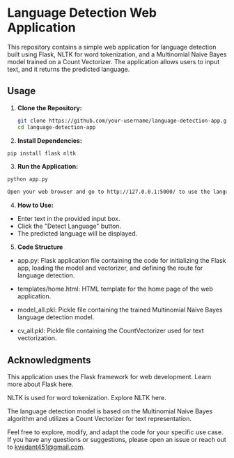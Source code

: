 # Language Detection Web Application

This repository contains a simple web application for language detection built using Flask, NLTK for word tokenization, and a Multinomial Naive Bayes model trained on a Count Vectorizer. The application allows users to input text, and it returns the predicted language.

## Usage

1. **Clone the Repository:**
   ```bash
   git clone https://github.com/your-username/language-detection-app.git
   cd language-detection-app
   ```

2. **Install Dependencies:**
```bash
pip install flask nltk
```

3. **Run the Application:**
```bash
python app.py

Open your web browser and go to http://127.0.0.1:5000/ to use the language detection application.
```

4. **How to Use:**

- Enter text in the provided input box.
- Click the "Detect Language" button.
- The predicted language will be displayed.

5. **Code Structure**

- app.py: Flask application file containing the code for initializing the Flask app, loading the model and vectorizer, and defining the route for language detection.

- templates/home.html: HTML template for the home page of the web application.

- model_all.pkl: Pickle file containing the trained Multinomial Naive Bayes language detection model.

- cv_all.pkl: Pickle file containing the CountVectorizer used for text vectorization.

## Acknowledgments
This application uses the Flask framework for web development. Learn more about Flask here.

NLTK is used for word tokenization. Explore NLTK here.

The language detection model is based on the Multinomial Naive Bayes algorithm and utilizes a Count Vectorizer for text representation.

Feel free to explore, modify, and adapt the code for your specific use case. If you have any questions or suggestions, please open an issue or reach out to kvedant451@gmail.com.



